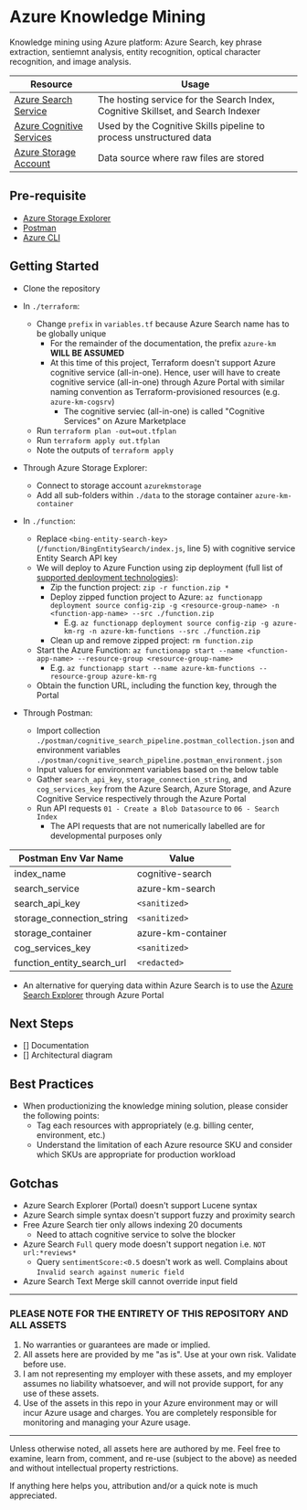 # Azure Knowledge Mining

Knowledge mining using Azure platform: Azure Search, key phrase extraction, sentiemnt analysis, entity recognition, optical character recognition, and image analysis.

| Resource                                                                                                             | Usage                                                                            |
| -------------------------------------------------------------------------------------------------------------------- | -------------------------------------------------------------------------------- |
| [Azure Search Service](https://azure.microsoft.com/en-us/services/search/)                                           | The hosting service for the Search Index, Cognitive Skillset, and Search Indexer |
| [Azure Cognitive Services](https://docs.microsoft.com/en-us/azure/search/cognitive-search-attach-cognitive-services) | Used by the Cognitive Skills pipeline to process unstructured data               |
| [Azure Storage Account](https://azure.microsoft.com/en-us/services/storage/?v=18.24)                                 | Data source where raw files are stored                                           |

## Pre-requisite

- [Azure Storage Explorer](https://azure.microsoft.com/en-us/features/storage-explorer/)
- [Postman](https://www.getpostman.com/downloads/)
- [Azure CLI](https://docs.microsoft.com/en-us/cli/azure/install-azure-cli?view=azure-cli-latest)

## Getting Started

- Clone the repository

- In `./terraform`:
  - Change `prefix` in `variables.tf` because Azure Search name has to be globally unique
    - For the remainder of the documentation, the prefix `azure-km` **WILL BE ASSUMED**
    - At this time of this project, Terraform doesn't support Azure cognitive service (all-in-one). Hence, user will have to create cognitive service (all-in-one) through Azure Portal with similar naming convention as Terraform-provisioned resources (e.g. `azure-km-cogsrv`)
      - The cognitive serviec (all-in-one) is called "Cognitive Services" on Azure Marketplace
  - Run `terraform plan -out=out.tfplan`
  - Run `terraform apply out.tfplan`
  - Note the outputs of `terraform apply`

- Through Azure Storage Explorer:
  - Connect to storage account `azurekmstorage`
  - Add all sub-folders within `./data` to the storage container `azure-km-container`

- In `./function`:
  - Replace `<bing-entity-search-key>` (`/function/BingEntitySearch/index.js`, line 5) with cognitive service Entity Search API key
  - We will deploy to Azure Function using zip deployment (full list of [supported deployment technologies](https://docs.microsoft.com/en-us/azure/azure-functions/functions-deployment-technologies)):
    - Zip the function project: `zip -r function.zip *`
    - Deploy zipped function project to Azure: `az functionapp deployment source config-zip -g <resource-group-name> -n <function-app-name> --src ./function.zip`
      - E.g. `az functionapp deployment source config-zip -g azure-km-rg -n azure-km-functions --src ./function.zip`
    - Clean up and remove zipped project: `rm function.zip`
  - Start the Azure Function: `az functionapp start --name <function-app-name> --resource-group <resource-group-name>`
    - E.g. `az functionapp start --name azure-km-functions --resource-group azure-km-rg`
  - Obtain the function URL, including the function key, through the Portal

- Through Postman:
  - Import collection `./postman/cognitive_search_pipeline.postman_collection.json` and environment variables `./postman/cognitive_search_pipeline.postman_environment.json`
  - Input values for environment variables based on the below table
  - Gather `search_api_key`, `storage_connection_string`, and `cog_services_key` from the Azure Search, Azure Storage, and Azure Cognitive Service respectively through the Azure Portal
  - Run API requests `01 - Create a Blob Datasource` to `06 - Search Index`
    - The API requests that are not numerically labelled are for developmental purposes only

| **Postman Env Var Name**      | **Value**          |
|-------------------------------|--------------------|
| index_name                    | cognitive-search   |
| search_service                | azure-km-search    |
| search_api_key                | `<sanitized>`      |
| storage_connection_string     | `<sanitized>`      |
| storage_container             | azure-km-container |
| cog_services_key              | `<sanitized>`      |
| function_entity_search_url    | `<redacted>`       |

- An alternative for querying data within Azure Search is to use the [Azure Search Explorer](https://docs.microsoft.com/en-us/azure/search/search-explorer) through Azure Portal

## Next Steps

- [] Documentation
- [] Architectural diagram

## Best Practices

- When productionizing the knowledge mining solution, please consider the following points:
  - Tag each resources with appropriately (e.g. billing center, environment, etc.)
  - Understand the limitation of each Azure resource SKU and consider which SKUs are appropriate for production workload

## Gotchas

- Azure Search Explorer (Portal) doesn't support Lucene syntax
- Azure Search simple syntax doesn't support fuzzy and proximity search
- Free Azure Search tier only allows indexing 20 documents
  - Need to attach cognitive service to solve the blocker
- Azure Search `Full` query mode doesn't support negation i.e. `NOT url:*reviews*`
  - Query `sentimentScore:<0.5` doesn't work as well. Complains about `Invalid search against numeric field`
- Azure Search Text Merge skill cannot override input field

---

### PLEASE NOTE FOR THE ENTIRETY OF THIS REPOSITORY AND ALL ASSETS

1. No warranties or guarantees are made or implied.
2. All assets here are provided by me "as is". Use at your own risk. Validate before use.
3. I am not representing my employer with these assets, and my employer assumes no liability whatsoever, and will not provide support, for any use of these assets.
4. Use of the assets in this repo in your Azure environment may or will incur Azure usage and charges. You are completely responsible for monitoring and managing your Azure usage.

---

Unless otherwise noted, all assets here are authored by me. Feel free to examine, learn from, comment, and re-use (subject to the above) as needed and without intellectual property restrictions.

If anything here helps you, attribution and/or a quick note is much appreciated.
